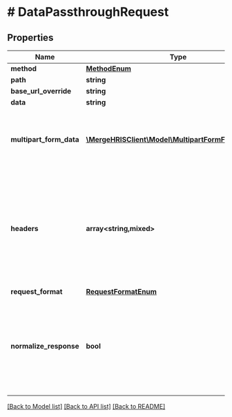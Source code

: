 # # DataPassthroughRequest

## Properties

Name | Type | Description | Notes
------------ | ------------- | ------------- | -------------
**method** | [**MethodEnum**](MethodEnum.md) |  |
**path** | **string** |  |
**base_url_override** | **string** |  | [optional]
**data** | **string** |  | [optional]
**multipart_form_data** | [**\MergeHRISClient\Model\MultipartFormFieldRequest[]**](MultipartFormFieldRequest.md) | Pass an array of &#x60;MultipartFormField&#x60; objects in here instead of using the &#x60;data&#x60; param if &#x60;request_format&#x60; is set to &#x60;MULTIPART&#x60;. | [optional]
**headers** | **array<string,mixed>** | The headers to use for the request (Merge will handle the account&#39;s authorization headers). &#x60;Content-Type&#x60; header is required for passthrough. Choose content type corresponding to expected format of receiving server. | [optional]
**request_format** | [**RequestFormatEnum**](RequestFormatEnum.md) |  | [optional]
**normalize_response** | **bool** | Optional. If true, the response will always be an object of the form &#x60;{\&quot;type\&quot;: T, \&quot;value\&quot;: ...}&#x60; where &#x60;T&#x60; will be one of &#x60;string, boolean, number, null, array, object&#x60;. | [optional]

[[Back to Model list]](../../README.md#models) [[Back to API list]](../../README.md#endpoints) [[Back to README]](../../README.md)
